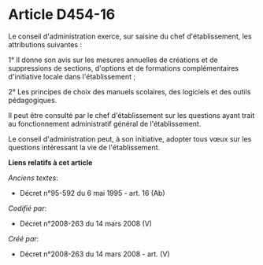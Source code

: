 # Article D454-16

Le conseil d'administration exerce, sur saisine du chef d'établissement, les attributions suivantes :

1° Il donne son avis sur les mesures annuelles de créations et de suppressions de sections, d'options et de formations
complémentaires d'initiative locale dans l'établissement ;

2° Les principes de choix des manuels scolaires, des logiciels et des outils pédagogiques.

Il peut être consulté par le chef d'établissement sur les questions ayant trait au fonctionnement administratif général de
l'établissement.

Le conseil d'administration peut, à son initiative, adopter tous vœux sur les questions intéressant la vie de
l'établissement.

**Liens relatifs à cet article**

_Anciens textes_:

  - Décret n°95-592 du 6 mai 1995 - art. 16 (Ab)

_Codifié par_:

  - Décret n°2008-263 du 14 mars 2008 (V)

_Créé par_:

  - Décret n°2008-263 du 14 mars 2008 - art. (V)
